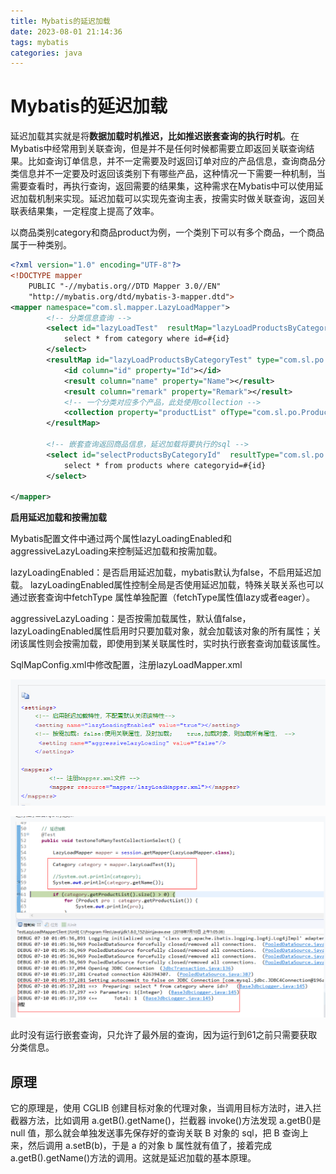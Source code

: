 ```yaml
---
title: Mybatis的延迟加载
date: 2023-08-01 21:14:36
tags: mybatis
categories: java
---
```


# Mybatis的延迟加载

<!-- more -->

延迟加载其实就是将**数据加载时机推迟，比如推迟嵌套查询的执行时机**。在Mybatis中经常用到关联查询，但是并不是任何时候都需要立即返回关联查询结果。比如查询订单信息，并不一定需要及时返回订单对应的产品信息，查询商品分类信息并不一定要及时返回该类别下有哪些产品，这种情况一下需要一种机制，当需要查看时，再执行查询，返回需要的结果集，这种需求在Mybatis中可以使用延迟加载机制来实现。延迟加载可以实现先查询主表，按需实时做关联查询，返回关联表结果集，一定程度上提高了效率。

以商品类别category和商品product为例，一个类别下可以有多个商品，一个商品属于一种类别。

```xml
<?xml version="1.0" encoding="UTF-8"?>
<!DOCTYPE mapper 
    PUBLIC "-//mybatis.org//DTD Mapper 3.0//EN" 
    "http://mybatis.org/dtd/mybatis-3-mapper.dtd">
<mapper namespace="com.sl.mapper.LazyLoadMapper">
        <!-- 分类信息查询 -->
        <select id="lazyLoadTest"  resultMap="lazyLoadProductsByCategoryTest">
            select * from category where id=#{id}
        </select>
        <resultMap id="lazyLoadProductsByCategoryTest" type="com.sl.po.Category">
            <id column="id" property="Id"></id>
            <result column="name" property="Name"></result>
            <result column="remark" property="Remark"></result>
            <!-- 一个分类对应多个产品，此处使用collection -->
            <collection property="productList" ofType="com.sl.po.Product"  column="id" select="selectProductsByCategoryId"></collection>
        </resultMap>
        
        <!-- 嵌套查询返回商品信息，延迟加载将要执行的sql -->
        <select id="selectProductsByCategoryId"  resultType="com.sl.po.Product">
            select * from products where categoryid=#{id} 
        </select>
        
</mapper>
```

**启用延迟加载和按需加载**

Mybatis配置文件中通过两个属性lazyLoadingEnabled和aggressiveLazyLoading来控制延迟加载和按需加载。

lazyLoadingEnabled：是否启用延迟加载，mybatis默认为false，不启用延迟加载。			lazyLoadingEnabled属性控制全局是否使用延迟加载，特殊关联关系也可以通过嵌套查询中fetchType	属性单独配置（fetchType属性值lazy或者eager）。

aggressiveLazyLoading：是否按需加载属性，默认值false，lazyLoadingEnabled属性启用时只要加载对象，就会加载该对象的所有属性；关闭该属性则会按需加载，即使用到某关联属性时，实时执行嵌套查询加载该属性。

SqlMapConfig.xml中修改配置，注册lazyLoadMapper.xml

![img](/iamges/Mybatis的延迟加载/1.png)

![img](/iamges/Mybatis的延迟加载/2.png)

此时没有运行嵌套查询，只允许了最外层的查询，因为运行到61之前只需要获取分类信息。

## **原理**

它的原理是，使用 CGLIB 创建目标对象的代理对象，当调用目标方法时，进入拦截器方法，比如调用 a.getB().getName()，拦截器 invoke()方法发现 a.getB()是null 值，那么就会单独发送事先保存好的查询关联 B 对象的 sql，把 B 查询上来，然后调用 a.setB(b)，于是 a 的对象 b 属性就有值了，接着完成 a.getB().getName()方法的调用。这就是延迟加载的基本原理。

